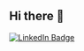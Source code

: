 ## Hi there 👋

<div id="badges">
  <a href="https://t.me/daryaulyuno">
    <img src="https://img.icons8.com/?size=100&id=OL7raPBi1HvO&format=png&color=000000" alt="LinkedIn Badge"/>
</div>

<!--
**daryaulrikh/daryaulrikh** is a ✨ _special_ ✨ repository because its `README.md` (this file) appears on your GitHub profile.

Here are some ideas to get you started:

- 🔭 I’m currently working on ...
- 🌱 I’m currently learning ...
- 👯 I’m looking to collaborate on ...
- 🤔 I’m looking for help with ...
- 💬 Ask me about ...
- 📫 How to reach me: ...
- 😄 Pronouns: ...
- ⚡ Fun fact: ...
-->
